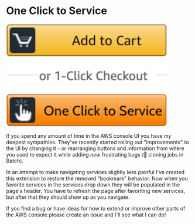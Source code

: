 # One Click to Service

![One Click to Service](header.png)

If you spend any amount of time in the AWS console UI you have my deepest sympathies. They've recently started rolling out "improvements" to the UI by changing it - or rearranging buttons and information from where you used to expect it while adding _new_ frustrating bugs (:wave: cloning jobs in Batch).

In an attempt to make navigating services slightly less painful I've created this extension to restore the removed "bookmark" behavior. Now when you favorite services in the services drop down they will be populated in the page's header. You have to refresh the page after favoriting new services, but after that they should show up as you navigate.

If you find a bug or have ideas for how to extend or improve other parts of the AWS console please create an issue and I'll see what I can do!